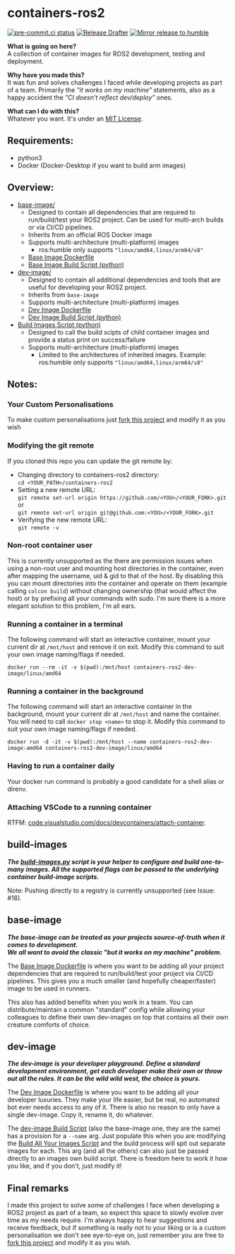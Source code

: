 # containers-ros2
[![pre-commit.ci status](https://results.pre-commit.ci/badge/github/NathanaelGandhi/containers-ros2/main.svg)](https://results.pre-commit.ci/latest/github/NathanaelGandhi/containers-ros2/main)
[![Release Drafter](https://github.com/NathanaelGandhi/containers-ros2/actions/workflows/release-drafter.yml/badge.svg?branch=release)](https://github.com/NathanaelGandhi/containers-ros2/actions/workflows/release-drafter.yml)
[![Mirror release to humble](https://github.com/NathanaelGandhi/containers-ros2/actions/workflows/mirror-release-to-humble.yaml/badge.svg?branch=release)](https://github.com/NathanaelGandhi/containers-ros2/actions/workflows/mirror-release-to-humble.yaml)

**What is going on here?**<br>A collection of container images for ROS2 development, testing and deployment.

**Why have you made this?**<br>It was fun and solves challenges I faced while developing projects as part of a team. Primarily the *"it works on my machine"* statements, also as a happy accident the *"CI doesn't reflect dev/deploy"* ones.

**What can I do with this?**<br>Whatever you want. It's under an [MIT License](LICENSE).

## Requirements:
- python3
- Docker (Docker-Desktop if you want to build arm images)

## Overview:
- [base-image/](base-image)
  - Designed to contain all dependencies that are required to run/build/test your ROS2 project. Can be used for multi-arch builds or via CI/CD pipelines.
  - Inherits from an official ROS Docker image
  - Supports multi-architecture (multi-platform) images
    - ros:humble only supports ```"linux/amd64,linux/arm64/v8"```
  - [Base Image Dockerfile](base-image/Dockerfile)
  - [Base Image Build Script (python)](base-image/build-image.py)
- [dev-image/](dev-image)
  - Designed to contain all additional dependencies and tools that are useful for developing your ROS2 project.
  - Inherits from ```base-image```
  - Supports multi-architecture (multi-platform) images
  - [Dev Image Dockerfile](base-image/Dockerfile)
  - [Dev Image Build Script (python)](base-image/build-image.py)
- [Build Images Script (python)](build-images.py)
  - Designed to call the build scipts of child container images and provide a status print on success/failure
  - Supports multi-architecture (multi-platform) images
    - Limited to the architectures of inherited images. Example: ros:humble only supports ```"linux/amd64,linux/arm64/v8"```

## Notes:
### Your Custom Personalisations
To make custom personalisations just [fork this project](https://github.com/NathanaelGandhi/containers-ros2/fork) and modify it as you wish

### Modifying the git remote
If you cloned this repo you can update the git remote by:
  - Changing directory to containers-ros2 directory:<br>
  ```cd <YOUR_PATH>/containers-ros2```
  - Setting a new remote URL:<br>
  ```git remote set-url origin https://github.com/<YOU>/<YOUR_FORK>.git```<br>or<br>```git remote set-url origin git@github.com:<YOU>/<YOUR_FORK>.git```
  - Verifying the new remote URL:<br>
  ```git remote -v```

### Non-root container user
This is currently unsupported as the there are permission issues when using a non-root user and mounting host directories in the container, even after mapping the username, uid & gid to that of the host. By disabling this you can mount directories into the container and operate on them (example calling ```colcon build```) without changing ownership (that would affect the host) or by prefixing all your commands with sudo. I'm sure there is a more elegant solution to this problem, I'm all ears.

### Running a container in a terminal
The following command will start an interactive container, mount your current dir at ```/mnt/host``` and remove it on exit. Modify this command to suit your own image naming/flags if needed.
```
docker run --rm -it -v $(pwd):/mnt/host containers-ros2-dev-image/linux/amd64
```

### Running a container in the background
The following command will start an interactive container in the background, mount your current dir at ```/mnt/host``` and name the container. You will need to call ```docker stop <name>``` to stop it. Modify this command to suit your own image naming/flags if needed.
```
docker run -d -it -v $(pwd):/mnt/host --name containers-ros2-dev-image-amd64 containers-ros2-dev-image/linux/amd64
```

### Having to run a container daily
Your docker run command is probably a good candidate for a shell alias or direnv.

### Attaching VSCode to a running container
RTFM: [code.visualstudio.com/docs/devcontainers/attach-container](https://code.visualstudio.com/docs/devcontainers/attach-container).

## build-images
***The [build-images.py](build-images.py) script is your helper to configure and build one-to-many images. All the supported flags can be passed to the underlying container build-image scripts.***

Note: Pushing directly to a registry is currently unsupported (see Issue: #18).

## base-image
***The base-image can be treated as your projects source-of-truth when it comes to development.<br>We all want to avoid the classic "but it works on my machine" problem.***

The [Base Image Dockerfile](base-image/Dockerfile) is where you want to be adding all your project dependencies that are required to run/build/test your project via CI/CD pipelines. This gives you a much smaller (and hopefully cheaper/faster) image to be used in runners.

This also has added benefits when you work in a team. You can distribute/maintain a common "standard" config while allowing your colleagues to define their own dev-images on top that contains all their own creature comforts of choice.

## dev-image
***The dev-image is your developer playground. Define a standard development environment, get each developer make their own or throw out all the rules. It can be the wild wild west, the choice is yours.***

The [Dev Image Dockerfile](dev-image/Dockerfile) is where you want to be adding all your developer luxuries. They make your life easier, but be real, no automated bot ever needs access to any of it. There is also no reason to only have a single dev-image. Copy it, rename it, do whatever.

The [dev-image Build Script](base-image/build-image.py) (also the base-image one, they are the same) has a provision for a ```--name``` arg. Just populate this when you are modifying the [Build All Your Images Script](build-images.py) and the build process will spit out separate images for each. This arg (and all the others) can also just be passed directly to an images own build script. There is freedom here to work it how you like, and if you don't, just modify it!

## Final remarks
I made this project to solve some of challenges I face when developing a ROS2 project as part of a team, so expect this space to slowly evolve over time as my needs require. I'm always happy to hear suggestions and receive feedback, but if something is really not to your liking or is a custom personalisation we don't see eye-to-eye on, just remember you are free to  [fork this project](https://github.com/NathanaelGandhi/containers-ros2/fork) and modify it as you wish.
